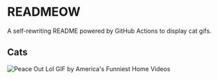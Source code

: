 # READMEOW

A self-rewriting README powered by GitHub Actions to display cat gifs.

## Cats

![Peace Out Lol GIF by America's Funniest Home Videos](https://media2.giphy.com/media/l4KibK3JwaVo0CjDO/200.gif?cid=9acd02daks6x3to29e2eoxfvwbrj8smnjrvib6z2fs9pv82w&ep=v1_gifs_search&rid=200.gif&ct=g)
